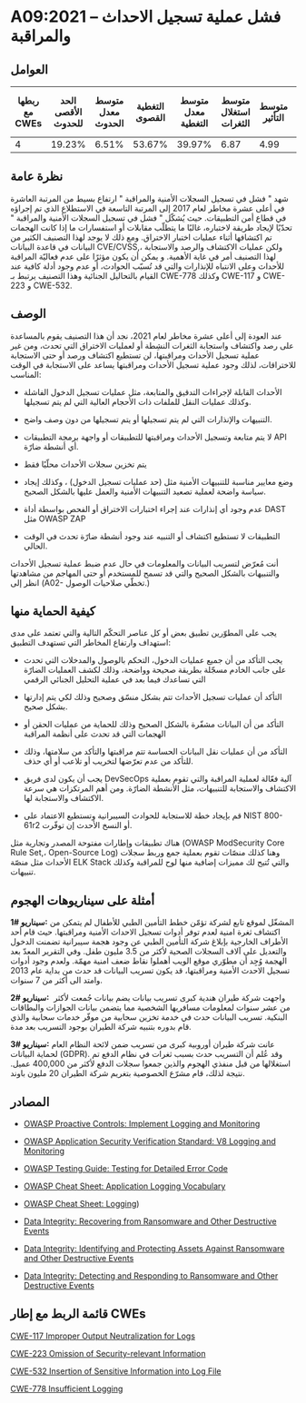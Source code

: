 # A09:2021 – فشل عملية تسجيل الاحداث والمراقبة 

## العوامل

| ربطها مع CWEs | الحد الأقصى للحدوث | متوسط معدل الحدوث | التغطية القصوى | متوسط معدل التغطية | متوسط استغلال الثغرات | متوسط التأثير | إجمالي التكرار | إجمالي نقاط الضعف CVEs |
|---------------|--------------------|-------------------|----------------|--------------------|-----------------------|---------------|----------------|------------------------|
| 4             | 19.23%             | 6.51%             | 53.67%         | 39.97%             | 6.87                  | 4.99          | 53,615         | 242                    |



## نظرة عامة

شهد " فشل في تسجيل السجلات الأمنية والمراقبة " ارتفاع بسيط من المرتبة العاشرة في أعلى عشرة مخاطر لعام 2017 إلى المرتبة التاسعة في الاستطلاع الذي تم إجراؤه في قطاع أمن التطبيقات. حيث يُشكّل " فشل في تسجيل السجلات الأمنية والمراقبة " تحدّيًا لإيجاد طريقة لاختباره، غالبًا ما يتطلّب ‏مقابلات أو استفسارات ما إذا كانت الهجمات تم اكتشافها أثناء عمليات اختبار الاختراق. ومع ذلك لا يوجد لهذا التصنيف الكثير من البيانات في قاعدة البيانات CVE/CVSS,، ولكن عمليات الاكتشاف والرصد والاستجابة لهذا التصنيف أمر في غاية الأهمية.    و يمكن أن يكون مؤثرًا على عدم فعاليّة المراقبة للأحداث وعلى الانتباه للإنذارات والتي قد تُسبّب الحوادث، أو عدم وجود أدلة كافية عند القيام بالتحاليل الجنائية وهذا التصنيف يرتبط بـ
 CWE-778 وكذلك CWE-117 و CWE-223 و CWE-532.



## الوصف 

عند العودة إلى أعلى عشرة مخاطر لعام 2021، نجد أن هذا التصنيف يقوم بالمساعدة على رصد واكتشاف واستجابة الثغرات النشِطة أو لعمليات الاختراق التي تحدث، ومن غير عملية تسجيل الأحداث ومراقبتها، لن تستطيع اكتشاف ورصد أو حتى الاستجابة للاختراقات، لذلك وجود عملية تسجيل الأحداث ومراقبتها يساعد على الاستجابة في الوقت المناسب:

-  الأحداث القابلة لإجراءات التدقيق والمتابعة، مثل عمليات تسجيل الدخول الفاشلة وكذلك عمليات النقل للملفات ذات الأحجام العالية التي لم يتم تسجيلها.

-   التنبيهات والإنذارات التي لم يتم تسجيلها أو يتم تسجيلها من دون وصف واضح.

-   لا يتم متابعة وتسجيل الأحداث ومراقبتها للتطبيقات أو واجهة برمجة التطبيقات API أي أنشطة ضارّة.

-   يتم تخزين سجلات الأحداث محلّيًا فقط 

-   وضع معايير مناسبة للتنبيهات الأمنية مثل (حد عمليات تسجيل الدخول) ، وكذلك إيجاد سياسة واضحة لعملية تصعيد التنبيهات الأمنية والعمل عليها بالشكل الصحيح.

-   عدم وجود أي إنذارات عند إجراء اختبارات الاختراق أو الفحص بواسطة أداة DAST مثل OWASP ZAP  

-   التطبيقات لا تستطيع اكتشاف أو  التنبيه عند وجود أنشطة ضارّة تحدث في الوقت الحالي.

أنت مُعرّض لتسريب البيانات والمعلومات في حال عدم ضبط عملية تسجيل الأحداث والتنبيهات بالشكل الصحيح والتي قد تسمح للمستخدم أو حتى المهاجم من مشاهدتها انظر إلى (A02- تخطّي صلاحيات الوصول.)


## كيفية الحماية منها 

يجب على المطوّرين تطبيق بعض أو كل عناصر التحكّم التالية والتي تعتمد على مدى استهداف وارتفاع المخاطر التي تستهدف التطبيق:

-   يجب التأكد من أن جميع عمليات الدخول، التحكم بالوصول والمدخلات التي تحدث على جانب الخادم مسجّلة بطريقة صحيحة وواضحة، وذلك لكشف العمليات الضارّة التي تساعدك فيما بعد في عملية التحليل الجنائي الرقمي

-   التأكد أن عمليات تسجيل الأحداث تتم بشكل منسّق وصحيح وذلك لكي يتم إدارتها بشكل صحيح.

-   التأكد من أن البيانات مشفّرة بالشكل الصحيح وذلك للحماية من عمليات الحقن أو الهجمات التي قد تحدث على أنظمة المراقبة

-   التأكد من أن عمليات نقل البيانات الحساسة تتم مراقبتها والتأكد من سلامتها، وذلك للتأكد من عدم تعرّضها لتخريب أو تلاعب أو أي حذف.

-   يجب أن يكون لدى فريق DevSecOps آلية فعّالة لعملية المراقبة والتي تقوم بعملية الاكتشاف والاستجابة للتنبيهات، مثل الأنشطة الضارّة. ومن أهم المرتكزات هي سرعة الاكتشاف والاستجابة لها.

-  قم بإيجاد خطة للاستجابة للحوادث السيبرانية وتستطيع الاعتماد على NIST 800-61r2 أو النسخ الأحدث إن توفّرت.

هناك تطبيقات وإطارات مفتوحة المصدر وتجارية مثل (OWASP ModSecurity Core Rule Set,، Open-Source Log) وهنا كذلك منصّات تقوم بعملية جمع وربط سجلات الأحداث مثل منصّة ELK Stack والتي تُتيح لك مميزات إضافية منها لوح للمراقبة وكذلك تنبيهات.


##  أمثلة على سيناريوهات الهجوم

**سيناريو #1:** ‎المشغّل لموقع تابع لشركة تؤمّن خطط التأمين الطبي للأطفال لم يتمكن من اكتشاف ثغرة امنية لعدم توفر أدوات تسجيل الاحداث الأمنية ومراقبتها. حيث قام أحد الأطراف الخارجية بإبلاغ شركة التأمين الطبي عن وجود هجمة سيبرانية تضمنت الدخول والتعديل على آلاف السجلات الصحية لأكثر من 3.5 مليون طفل. وفي التقرير المعدّ بعد الهجمة وُجِد أن مطوّري موقع الويب أهملوا نقاط ضعف امنية مهمّة. ولعدم وجود أدوات تسجيل الاحدث الأمنية ومراقبتها، قد يكون تسريب البيانات قد حدث من بداية عام 2013 وامتد الى أكثر من 7 سنوات.

**سيناريو #2:** ‎ واجهت شركة طيران هندية كبرى تسريب بيانات يضم بيانات جُمعت لأكثر من عشر سنوات لمعلومات مسافريها الشخصية مما يتضمن بيانات الجوازات والبطاقات البنكية. تسريب البيانات حدث في خدمة تخزين سحابية من موفّر خدمات سحابية والذي قام بدوره بتنبيه شركة الطيران بوجود التسريب بعد مدة.

**سيناريو #3:** ‎عانت شركة طيران أوروبية كبرى من تسريب ضمن لائحة النظام العام لحماية البيانات (GDPR). وقد عُلم أن التسريب حدث بسبب ثغرات في نظام الدفع تم استغلالها من قبل منفذي الهجوم والذين جمعوا سجلات الدفع لأكثر من 400,000 عميل. نتيجة لذلك، قام مشرّع الخصوصية بتغريم شركة الطيران 20  مليون باوند.

## المصادر

-   [OWASP Proactive Controls: Implement Logging and Monitoring](https://top10proactive.owasp.org/archive/2024/the-top-10/c9-security-logging-and-monitoring/)

-   [OWASP Application Security Verification Standard: V8 Logging and Monitoring](https://owasp.org/www-project-application-security-verification-standard)

-   [OWASP Testing Guide: Testing for Detailed Error Code](https://owasp.org/www-project-web-security-testing-guide/v41/4-Web_Application_Security_Testing/08-Testing_for_Error_Handling/01-Testing_for_Error_Code)

-   [OWASP Cheat Sheet: Application Logging Vocabulary](https://cheatsheetseries.owasp.org/cheatsheets/Application_Logging_Vocabulary_Cheat_Sheet.html)

-   [OWASP Cheat Sheet: Logging](https://cheatsheetseries.owasp.org/cheatsheets/Logging_Cheat_Sheet.html))   

-   [Data Integrity: Recovering from Ransomware and Other Destructive Events](https://csrc.nist.gov/publications/detail/sp/1800-11/final)

-   [Data Integrity: Identifying and Protecting Assets Against Ransomware and Other Destructive Events](https://csrc.nist.gov/publications/detail/sp/1800-25/final)

-   [Data Integrity: Detecting and Responding to Ransomware and Other Destructive Events](https://csrc.nist.gov/publications/detail/sp/1800-26/final)


## قائمة الربط مع إطار CWEs

[CWE-117 Improper Output Neutralization for Logs](https://cwe.mitre.org/data/definitions/117.html)

[CWE-223 Omission of Security-relevant Information](https://cwe.mitre.org/data/definitions/223.html)

[CWE-532 Insertion of Sensitive Information into Log File](https://cwe.mitre.org/data/definitions/532.html)

[CWE-778 Insufficient Logging](https://cwe.mitre.org/data/definitions/778.html)

